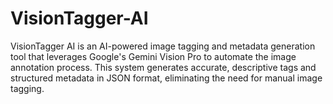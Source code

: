 # VisionTagger-AI
VisionTagger AI is an AI-powered image tagging and metadata generation tool that leverages Google's Gemini Vision Pro to automate the image annotation process. This system generates accurate, descriptive tags and structured metadata in JSON format, eliminating the need for manual image tagging.
